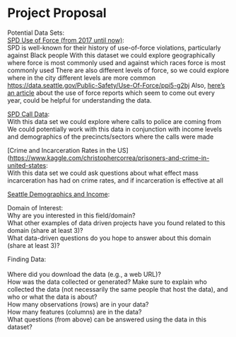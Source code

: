 # Project Proposal

Potential Data Sets: <br> 
[SPD Use of Force (from 2017 until now)](https://data.seattle.gov/Public-Safety/Use-Of-Force/ppi5-g2bj): <br> 
SPD is well-known for their history of use-of-force violations, particularly against Black people 
With this dataset we could explore geographically where force is most commonly used and against which races force is most commonly used 
There are also different levels of force, so we could explore where in the city different levels are more common 
https://data.seattle.gov/Public-Safety/Use-Of-Force/ppi5-g2bj
Also, [here’s an article](https://sccinsight.com/2018/02/02/understanding-spd-use-force-report/) about the use of force reports which seem to come out every year, could be helpful for understanding the data.

[SPD Call Data](https://data.seattle.gov/Public-Safety/Call-Data/33kz-ixgy):  <br> 
With this data set we could explore where calls to police are coming from 
We could potentially work with this data in conjunction with income levels and demographics of the precincts/sectors where the calls were made 

[Crime and Incarceration Rates in the US](https://www.kaggle.com/christophercorrea/prisoners-and-crime-in-united-states: <br> 
With this data set we could ask questions about what effect mass incarceration has had on crime rates, and if incarceration is effective at all <br>

[Seattle Demographics and Income](https://www.census.gov/data/academy/data-gems/2019/access-race-data.html): <br>




Domain of Interest: <br> 
Why are you interested in this field/domain? <br>
What other examples of data driven projects have you found related to this domain (share at least 3)? <br>
What data-driven questions do you hope to answer about this domain (share at least 3)? <br>

Finding Data: <br>  
Where did you download the data (e.g., a web URL)? <br>
How was the data collected or generated? Make sure to explain who collected the data (not necessarily the same people that host the data), and who or what the data is about? <br>
How many observations (rows) are in your data? <br>
How many features (columns) are in the data? <br>
What questions (from above) can be answered using the data in this dataset? <br>
